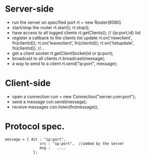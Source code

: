 # Server-side
- run the server on specified port
	rt = new Router(8080)
- start/stop the router
	rt.start();
	rt.stop();
- have access to all logged clients
	rt.getClients(); // {ip:port,id} list
- register a callback to the clients list update
	rt.on('newclient', fn(clientid));
	rt.on('leaveclient', fn(clientid));
	rt.on('listupdate', fn(clientid));
	//...
- get a client socket
	rt.getClientSocket(id or ip:port);
- broadcast to all clients
	rt.broadcast(message);
- a way to send to a client
	rt.send("ip:port", message);

# Client-side
- open a connection
	con = new Connection("server.com:port");
- send a message 
	con.send(message);
- receive messages
	con.listen(fn(message));

# Protocol spec.
	message = { dst : "ip:port",
					src : "ip:port",  //added by the server
					msg : 	....
				 };
